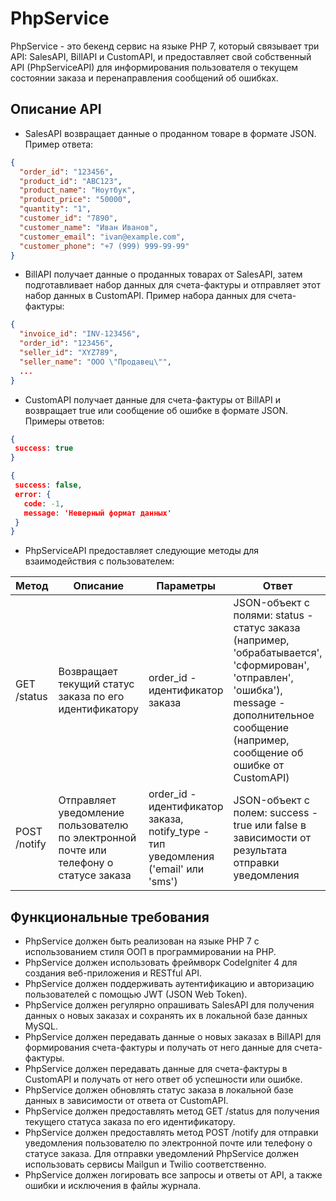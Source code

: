 # PhpService

PhpService - это бекенд сервис на языке PHP 7, который связывает три API: SalesAPI, BillAPI и CustomAPI, и предоставляет свой собственный API (PhpServiceAPI) для информирования пользователя о текущем состоянии заказа и перенаправления сообщений об ошибках.

## Описание API

- SalesAPI возвращает данные о проданном товаре в формате JSON. Пример ответа:

```json
{
  "order_id": "123456",
  "product_id": "ABC123",
  "product_name": "Ноутбук",
  "product_price": "50000",
  "quantity": "1",
  "customer_id": "7890",
  "customer_name": "Иван Иванов",
  "customer_email": "ivan@example.com",
  "customer_phone": "+7 (999) 999-99-99"
}
```

- BillAPI получает данные о проданных товарах от SalesAPI, затем подготавливает набор данных для счета-фактуры и отправляет этот набор данных в CustomAPI. Пример набора данных для счета-фактуры:

```json
{
  "invoice_id": "INV-123456",
  "order_id": "123456",
  "seller_id": "XYZ789",
  "seller_name": "ООО \"Продавец\"",
  ...
}
```

- CustomAPI получает данные для счета-фактуры от BillAPI и возвращает true или сообщение об ошибке в формате JSON. Примеры ответов:

```json
{
 success: true
}
```

```json
{
 success: false,
 error: {
   code: -1,
   message: 'Неверный формат данных'
 }
}
```

- PhpServiceAPI предоставляет следующие методы для взаимодействия с пользователем:

| Метод | Описание | Параметры | Ответ |
| --- | --- | --- | --- |
| GET /status | Возвращает текущий статус заказа по его идентификатору | order_id - идентификатор заказа | JSON-объект с полями: status - статус заказа (например, 'обрабатывается', 'сформирован', 'отправлен', 'ошибка'), message - дополнительное сообщение (например, сообщение об ошибке от CustomAPI) |
| POST /notify | Отправляет уведомление пользователю по электронной почте или телефону о статусе заказа | order_id - идентификатор заказа, notify_type - тип уведомления ('email' или 'sms') | JSON-объект с полем: success - true или false в зависимости от результата отправки уведомления |

## Функциональные требования

- PhpService должен быть реализован на языке PHP 7 с использованием стиля ООП в программировании на PHP.
- PhpService должен использовать фреймворк CodeIgniter 4 для создания веб-приложения и RESTful API.
- PhpService должен поддерживать аутентификацию и авторизацию пользователей с помощью JWT (JSON Web Token).
- PhpService должен регулярно опрашивать SalesAPI для получения данных о новых заказах и сохранять их в локальной базе данных MySQL.
- PhpService должен передавать данные о новых заказах в BillAPI для формирования счета-фактуры и получать от него данные для счета-фактуры.
- PhpService должен передавать данные для счета-фактуры в CustomAPI и получать от него ответ об успешности или ошибке.
- PhpService должен обновлять статус заказа в локальной базе данных в зависимости от ответа от CustomAPI.
- PhpService должен предоставлять метод GET /status для получения текущего статуса заказа по его идентификатору.
- PhpService должен предоставлять метод POST /notify для отправки уведомления пользователю по электронной почте или телефону о статусе заказа. Для отправки уведомлений PhpService должен использовать сервисы Mailgun и Twilio соответственно.
- PhpService должен логировать все запросы и ответы от API, а также ошибки и исключения в файлы журнала.
